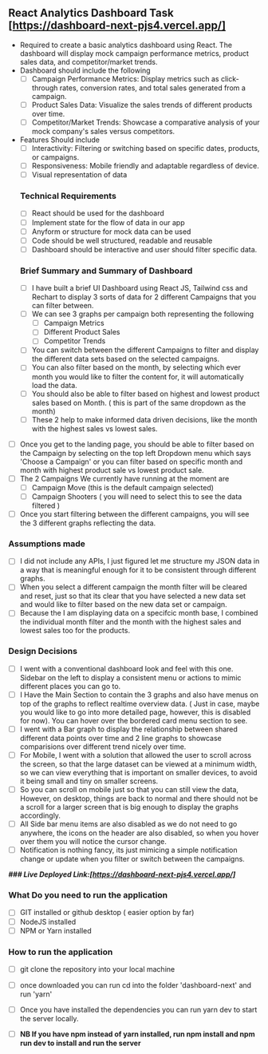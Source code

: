## React Analytics Dashboard Task [https://dashboard-next-pjs4.vercel.app/]
- Required to create a basic analytics dashboard using React. The dashboard will display mock campaign performance metrics, product sales data, and competitor/market trends.
- Dashboard should include the following
   - [ ] Campaign Performance Metrics: Display metrics such as click-through rates, conversion rates, and total sales generated from a campaign.
   - [ ] Product Sales Data: Visualize the sales trends of different products over time.
   - [ ] Competitor/Market Trends: Showcase a comparative analysis of your mock company's sales versus competitors.
- Features Should include
   - [ ] Interactivity: Filtering or switching based on specific dates, products, or campaigns.
   - [ ] Responsiveness: Mobile friendly and adaptable regardless of device.
   - [ ] Visual representation of data
   ### Technical Requirements
   - [ ] React should be used for the dashboard
   - [ ] Implement state for the flow of data in our app
   - [ ] Anyform or structure for mock data can be used
   - [ ] Code should be well structured, readable and reusable
   - [ ] Dashboard should be interactive and user should filter specific data.

   ### Brief Summary and Summary of Dashboard
   - [ ] I have built a brief UI Dashboard using React JS, Tailwind css and Rechart to display 3 sorts of data for 2 different Campaigns that you can filter between.
    - [ ] We can see 3 graphs per campaign both representing the following
      - [ ] Campaign Metrics
      - [ ] Different Product Sales
      - [ ] Competitor Trends
   - [ ] You can switch between the different Campaigns to filter and display the different data sets based on the selected campaigns.
   - [ ] You can also filter based on the month, by selecting which ever month you would like to filter the content for, it will automatically load the data.
   - [ ] You should also be able to filter based on highest and lowest product sales based on Month. ( this is part of the same dropdown as the month)
   - [ ] These 2 help to make informed data driven decisions, like the month with the highest sales vs lowest sales.
- [ ] Once you get to the landing page, you should be able to filter based on the Campaign by selecting on the top left Dropdown menu which says 'Choose a Campaign' or you can filter based on specific month and month with highest product sale vs lowest product sale.
- [ ] The 2 Campaigns We currently have running at the moment are
   - [ ] Campaign Move (this is the default campaign selected)
   - [ ] Campaign Shooters ( you will need to select this to see the data filtered )
- [ ] Once you start filtering between the different campaigns, you will see the 3 different graphs reflecting the data.

### Assumptions made 
- [ ] I did not include any APIs, I just figured let me structure my JSON data in a way that is meaningful enough for it to be consistent through different graphs.
- [ ] When you select a different campaign the month filter will be cleared and reset, just so that its clear that you have selected a new data set and would like to filter based on the new data set or campaign.
- [ ] Because the I am displaying data on a specifcic month base, I combined the individual month filter and the month with the highest sales and lowest sales too for the products.
### Design Decisions
- [ ] I went with a conventional dashboard look and feel with this one. Sidebar on the left to display a consistent menu or actions to mimic different places you can go to.
- [ ] I Have the Main Section to contain the 3 graphs and also have menus on top of the graphs to reflect realtime overview data. ( Just in case, maybe you would like to go into more detailed page, however, this is disabled for now). You can hover over the bordered card menu section to see.
- [ ] I went with a Bar graph to display the relationship between shared different data points over time and 2 line graphs to showcase comparisions over different trend nicely over time.
- [ ] For Mobile, I went with a solution that allowed the user to scroll across the screen, so that the large dataset can be viewed at a minimum width, so we can view everything that is important on smaller devices, to avoid it being small and tiny on smaller screens.
- [ ] So you can scroll on mobile just so that you can still view the data, However, on desktop, things are back to normal and there should not be a scroll for a larger screen that is big enough to display the graphs accordingly.
- [ ] All Side bar menu items are also disabled as we do not need to go anywhere, the icons on the header are also disabled, so when you hover over them you will notice the cursor change.
- [ ] Notification is nothing fancy, its just mimicing a simple notification change or update when you filter or switch between the campaigns.

***### Live Deployed Link:[https://dashboard-next-pjs4.vercel.app/]***

### What Do you need to run the application
 - [ ] GIT installed or github desktop ( easier option by far)
 - [ ] NodeJS installed
 - [ ] NPM or Yarn installed
 
 ### How to run the application
 - [ ] git clone the repository into your local machine
 - [ ] once downloaded you can run cd into the folder 'dashboard-next' and run 'yarn'
 - [ ] Once you have installed the dependencies you can run yarn dev to start the server locally. 
 - [ ] **NB  If you have npm instead of yarn installed, run npm install and npm run dev to install and run the server**

 